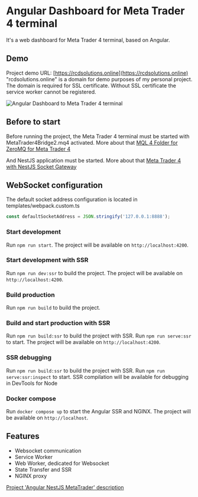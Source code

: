 # Angular Dashboard for Meta Trader 4 terminal

It's a web dashboard for Meta Trader 4 terminal,  based on Angular.

## Demo

Project demo URL: [https://rcdsolutions.online](https://rcdsolutions.online)
"rcdsolutions.online" is a domain for demo purposes of my personal project. 
The domain is required for SSL certificate. Without SSL certificate the service worker cannot be registered.

![Angular Dashboard to Meta Trader 4 terminal](https://user-images.githubusercontent.com/39057409/166572619-b0ed0a00-1978-4d4e-b8d3-5efb62b66710.png)

## Before to start

Before running the project, the Meta Trader 4 terminal must be started with MetaTrader4Bridge2.mq4 activated.
More about that [MQL 4 Folder for ZeroMQ for Meta Trader 4](https://github.com/kostadin79/zeromq-meta-trader)

And NestJS application must be started. 
More about that [Meta Trader 4 with NestJS Socket Gateway](https://github.com/kostadin79/nest-meta-trader)

## WebSocket configuration

The default socket address configuration is located in templates/webpack.custom.ts
```ts
const defaultSocketAddress = JSON.stringify('127.0.0.1:8888');
```

### Start development 

Run `npm run start`. 
The project will be available on `http://localhost:4200`. 

### Start development with SSR

Run `npm run dev:ssr` to build the project.
The project will be available on `http://localhost:4200`.

### Build production

Run `npm run build` to build the project.

### Build and start production with SSR

Run `npm run build:ssr` to build the project with SSR.
Run `npm run serve:ssr` to start.
The project will be available on `http://localhost:4200`.

### SSR debugging

Run `npm run build:ssr` to build the project with SSR.
Run `npm run serve:ssr:inspect` to start.
SSR compilation will be available for debugging in DevTools for Node

### Docker compose

Run `docker compose up` to start the Angular SSR and NGINX.
The project will be available on `http://localhost`.

## Features

- Websocket communication
- Service Worker
- Web Worker, dedicated for Websocket
- State Transfer and SSR
- NGINX proxy

[Project 'Angular NestJS MetaTrader' description ](https://github.com/kostadin79/angular-nest-metatrader)




